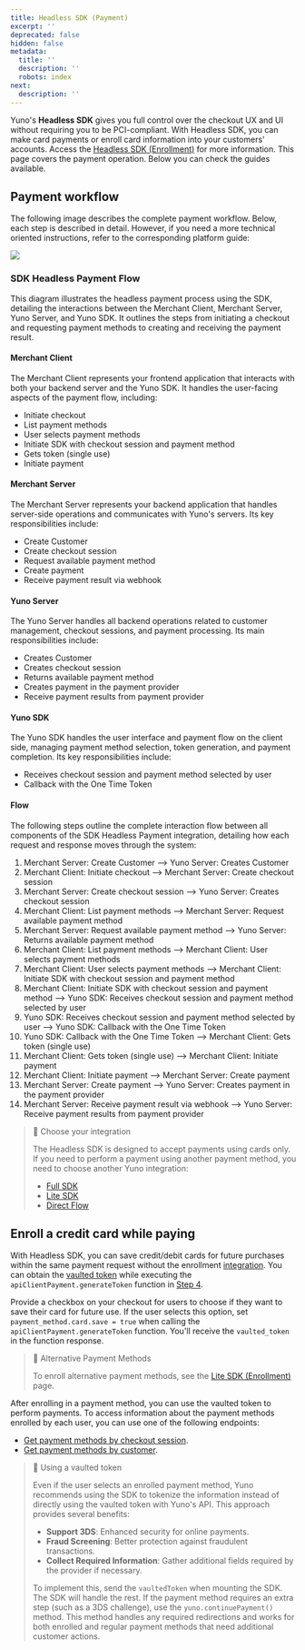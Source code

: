 ```yaml
---
title: Headless SDK (Payment)
excerpt: ''
deprecated: false
hidden: false
metadata:
  title: ''
  description: ''
  robots: index
next:
  description: ''
---
```

Yuno's **Headless SDK** gives you full control over the checkout UX and UI without requiring you to be PCI-compliant. With Headless SDK, you can make card payments or enroll card information into your customers' accounts. Access the [Headless SDK (Enrollment)](doc:headless-sdk-enrollment) for more information. This page covers the payment operation. Below you can check the guides available.

## Payment workflow

The following image describes the complete payment workflow. Below, each step is described in detail. However, if you need a more technical oriented instructions, refer to the corresponding platform guide:

<Shelf classname="platform_shelf">
  <YunoCard title="Web" href="/docs/headless-sdk-payment" />

  <YunoCard title="iOS" href="/docs/headless-sdk-payment-ios" />

  <YunoCard title="Android" href="/docs/headless-sdk-payment-android" />
</Shelf>

<Image align="center" src="https://files.readme.io/a17409c-Diagrama_-_SDK_Headless_pago.png" />

### SDK Headless Payment Flow

This diagram illustrates the headless payment process using the SDK, detailing the interactions between the Merchant Client, Merchant Server, Yuno Server, and Yuno SDK. It outlines the steps from initiating a checkout and requesting payment methods to creating and receiving the payment result.

#### Merchant Client

The Merchant Client represents your frontend application that interacts with both your backend server and the Yuno SDK. It handles the user-facing aspects of the payment flow, including:

* Initiate checkout
* List payment methods
* User selects payment methods
* Initiate SDK with checkout session and payment method
* Gets token (single use)
* Initiate payment

#### Merchant Server

The Merchant Server represents your backend application that handles server-side operations and communicates with Yuno's servers. Its key responsibilities include:

* Create Customer
* Create checkout session
* Request available payment method
* Create payment
* Receive payment result via webhook

#### Yuno Server

The Yuno Server handles all backend operations related to customer management, checkout sessions, and payment processing. Its main responsibilities include:

* Creates Customer
* Creates checkout session
* Returns available payment method
* Creates payment in the payment provider
* Receive payment results from payment provider

#### Yuno SDK

The Yuno SDK handles the user interface and payment flow on the client side, managing payment method selection, token generation, and payment completion. Its key responsibilities include:

* Receives checkout session and payment method selected by user
* Callback with the One Time Token

#### Flow

The following steps outline the complete interaction flow between all components of the SDK Headless Payment integration, detailing how each request and response moves through the system:

1. Merchant Server: Create Customer --> Yuno Server: Creates Customer
2. Merchant Client: Initiate checkout --> Merchant Server: Create checkout session
3. Merchant Server: Create checkout session --> Yuno Server: Creates checkout session
4. Merchant Client: List payment methods --> Merchant Server: Request available payment method
5. Merchant Server: Request available payment method --> Yuno Server: Returns available payment method
6. Merchant Client: List payment methods --> Merchant Client: User selects payment methods
7. Merchant Client: User selects payment methods --> Merchant Client: Initiate SDK with checkout session and payment method
8. Merchant Client: Initiate SDK with checkout session and payment method --> Yuno SDK: Receives checkout session and payment method selected by user
9. Yuno SDK: Receives checkout session and payment method selected by user --> Yuno SDK: Callback with the One Time Token
10. Yuno SDK: Callback with the One Time Token --> Merchant Client: Gets token (single use)
11. Merchant Client: Gets token (single use) --> Merchant Client: Initiate payment
12. Merchant Client: Initiate payment --> Merchant Server: Create payment
13. Merchant Server: Create payment --> Yuno Server: Creates payment in the payment provider
14. Merchant Server: Receive payment result via webhook --> Yuno Server: Receive payment results from payment provider

> 📘 Choose your integration
>
> The Headless SDK is designed to accept payments using cards only. If you need to perform a payment using another payment method, you need to choose another Yuno integration:
>
> * [Full SDK](/docs/secure-fields-payment)
> * [Lite SDK](/docs/secure-fields-payment)
> * [Direct Flow](/docs/secure-fields-payment)

## Enroll a credit card while paying

With Headless SDK, you can save credit/debit cards for future purchases within the same payment request without the enrollment [integration](doc:headless-sdk-enrollment-steps). You can obtain the [vaulted token](doc:tokens) while executing the `apiClientPayment.generateToken` function in [Step 4](#step-4-implement-the-sdk-and-get-a-one-time-token).

Provide a checkbox on your checkout for users to choose if they want to save their card for future use. If the user selects this option, set `payment_method.card.save = true` when calling the `apiClientPayment.generateToken` function. You'll receive the `vaulted_token` in the function response.

> 📘 Alternative Payment Methods
>
> To enroll alternative payment methods, see the [Lite SDK (Enrollment)](doc:enrollment-lite) page.

After enrolling in a payment method, you can use the vaulted token to perform payments. To access information about the payment methods enrolled by each user, you can use one of the following endpoints:

* [Get payment methods by checkout session](ref:retrieve-payment-methods-for-checkout).
* [Get payment methods by customer](ref:retrieve-enrolled-payment-methods-api).

> 🚧 Using a vaulted token
>
> Even if the user selects an enrolled payment method, Yuno recommends using the SDK to tokenize the information instead of directly using the vaulted token with Yuno's API. This approach provides several benefits:
>
> * **Support 3DS**: Enhanced security for online payments.
> * **Fraud Screening**: Better protection against fraudulent transactions.
> * **Collect Required Information**: Gather additional fields required by the provider if necessary.
>
> To implement this, send the `vaultedToken` when mounting the SDK. The SDK will handle the rest. If the payment method requires an extra step (such as a 3DS challenge), use the `yuno.continuePayment()` method. This method handles any required redirections and works for both enrolled and regular payment methods that need additional customer actions.